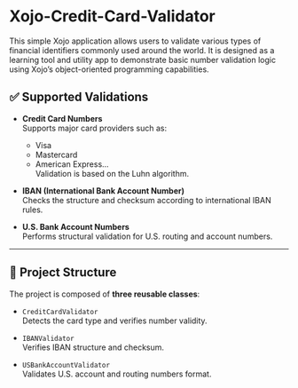 # Xojo-Credit-Card-Validator
This simple Xojo application allows users to validate various types of financial identifiers commonly used around the world. It is designed as a learning tool and utility app to demonstrate basic number validation logic using Xojo’s object-oriented programming capabilities.

## ✅ Supported Validations

- **Credit Card Numbers**  
  Supports major card providers such as:
  - Visa  
  - Mastercard  
  - American Express...  
  Validation is based on the Luhn algorithm.

- **IBAN (International Bank Account Number)**  
  Checks the structure and checksum according to international IBAN rules.

- **U.S. Bank Account Numbers**  
  Performs structural validation for U.S. routing and account numbers.

---

## 🧱 Project Structure

The project is composed of **three reusable classes**:

- `CreditCardValidator`  
  Detects the card type and verifies number validity.

- `IBANValidator`  
  Verifies IBAN structure and checksum.

- `USBankAccountValidator`  
  Validates U.S. account and routing numbers format.

